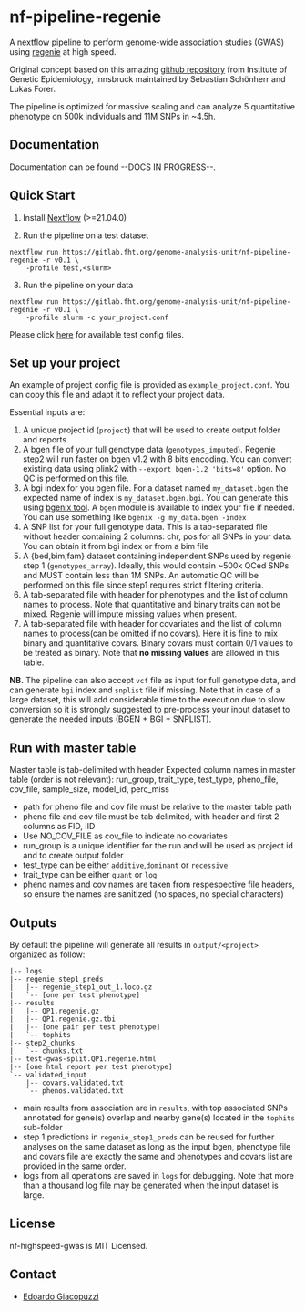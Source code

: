 # nf-pipeline-regenie

A nextflow pipeline to perform genome-wide association studies (GWAS) using [regenie](https://github.com/rgcgithub/regenie) at high speed.

Original concept based on this amazing [github repository](https://github.com/genepi/nf-gwas) from Institute of Genetic Epidemiology, Innsbruck maintained by Sebastian Schönherr and Lukas Forer.

The pipeline is optimized for massive scaling and can analyze 5 quantitative phenotype on 500k individuals and 11M SNPs in ~4.5h.

## Documentation
Documentation can be found --DOCS IN PROGRESS--.

## Quick Start

1) Install [Nextflow](https://www.nextflow.io/docs/latest/getstarted.html#installation) (>=21.04.0)

2) Run the pipeline on a test dataset

```
nextflow run https://gitlab.fht.org/genome-analysis-unit/nf-pipeline-regenie -r v0.1 \
    -profile test,<slurm>
```

3) Run the pipeline on your data

```
nextflow run https://gitlab.fht.org/genome-analysis-unit/nf-pipeline-regenie -r v0.1 \
    -profile slurm -c your_project.conf
```

Please click [here](tests) for available test config files.

## Set up your project

An example of project config file is provided as `example_project.conf`. You can copy this file and adapt it to reflect your project data.

Essential inputs are:
1. A unique project id (`project`) that will be used to create output folder and reports
2. A bgen file of your full genotype data (`genotypes_imputed`). Regenie step2 will run faster on bgen v1.2 with 8 bits encoding. You can convert existing data using plink2 with `--export bgen-1.2 'bits=8'` option. No QC is performed on this file.
3. A bgi index for you bgen file. For a dataset named `my_dataset.bgen` the expected name of index is `my_dataset.bgen.bgi`. You can generate this using [bgenix tool](https://enkre.net/cgi-bin/code/bgen/dir?ci=trunk). A `bgen` module is available to index your file if needed. You can use something like `bgenix -g my_data.bgen -index`
4. A SNP list for your full genotype data. This is a tab-separated file without header containing 2 columns: chr, pos for all SNPs in your data. You can obtain it from bgi index or from a bim file 
5. A {bed,bim,fam} dataset containing independent SNPs used by regenie step 1 (`genotypes_array`). Ideally, this would contain ~500k QCed SNPs and MUST contain less than 1M SNPs. An automatic QC will be performed on this file since step1 requires strict filtering criteria.
6. A tab-separated file with header for phenotypes and the list of column names to process. Note that quantitative and binary traits can not be mixed. Regenie will impute missing values when present.
7. A tab-separated file with header for covariates and the list of column names to process(can be omitted if no covars). Here it is fine to mix binary and quantitative covars. Binary covars must contain 0/1 values to be treated as binary. Note that **no missing values** are allowed in this table.

**NB.** The pipeline can also accept `vcf` file as input for full genotype data, and can generate `bgi` index and `snplist` file if missing. Note that in case of a large dataset, this will add considerable time to the execution due to slow conversion so it is strongly suggested to pre-process your input dataset to generate the needed inputs (BGEN + BGI + SNPLIST).

## Run with master table

Master table is tab-delimited with header
Expected column names in master table (order is not relevant): run_group, trait_type, test_type, pheno_file, cov_file, sample_size, model_id, perc_miss
- path for pheno file and cov file must be relative to the master table path
- pheno file and cov file must be tab delimited, with header and first 2 columns as FID, IID
- Use NO_COV_FILE as cov_file to indicate no covariates
- run_group is a unique identifier for the run and will be used as project id and to create output folder
- test_type can be either `additive`,`dominant` or `recessive`
- trait_type can be either `quant` or `log`
- pheno names and cov names are taken from respespective file headers, so ensure the names are sanitized (no spaces, no special characters)

## Outputs

By default the pipeline will generate all results in `output/<project>` organized as follow:
```
|-- logs
|-- regenie_step1_preds
|   |-- regenie_step1_out_1.loco.gz
|   `-- [one per test phenotype]
|-- results  
|   |-- QP1.regenie.gz
|   |-- QP1.regenie.gz.tbi
|   |-- [one pair per test phenotype] 
|   `-- tophits
|-- step2_chunks
|   `-- chunks.txt
|-- test-gwas-split.QP1.regenie.html
|-- [one html report per test phenotype]
`-- validated_input
    |-- covars.validated.txt
    `-- phenos.validated.txt
```

- main results from association are in `results`, with top associated SNPs annotated for gene(s) overlap and nearby gene(s) located in the `tophits` sub-folder
- step 1 predictions in `regenie_step1_preds` can be reused for further analyses on the same dataset as long as the input bgen, phenotype file and covars file are exactly the same and phenotypes and covars list are provided in the same order.
- logs from all operations are saved in `logs` for debugging. Note that more than a thousand log file may be generated when the input dataset is large.

## License
nf-highspeed-gwas is MIT Licensed.

## Contact
* [Edoardo Giacopuzzi](mailto:edoardo.giacopuzzi@fht.org)
